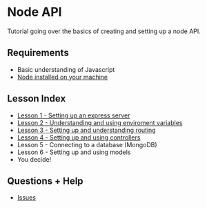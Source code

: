 # Node API
Tutorial going over the basics of creating and setting up a node API.

## Requirements
- Basic understanding of Javascript
- [Node installed on your machine](https://nodejs.org/en/)

## Lesson Index
- [Lesson 1 - Setting up an express server](https://www.youtube.com/watch?v=XTGikZFJW0w)
- [Lesson 2 - Understanding and using enviroment variables](https://www.youtube.com/watch?v=P7vuqhfb1WA)
- [Lesson 3 - Setting up and understanding routing](https://www.youtube.com/watch?v=A4skYG6sPSQ)
- [Lesson 4 - Setting up and using controllers](https://www.youtube.com/watch?v=f6mnX_MSpJ8)
- Lesson 5 - Connecting to a database (MongoDB)
- Lesson 6 - Setting up and using models
- You decide!

## Questions + Help
- [Issues](https://github.com/helpingdevelop/node-api/issues)
